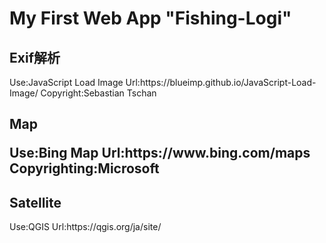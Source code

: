 <h1>
    My First Web App "Fishing-Logi"
</h1>
<h2>
  Exif解析
</h2>
<p>
    Use:JavaScript Load Image
    Url:https://blueimp.github.io/JavaScript-Load-Image/
    Copyright:Sebastian Tschan
</p>

<h2>
 Map
</2>
<p>
    Use:Bing Map
    Url:https://www.bing.com/maps
    Copyrighting:Microsoft
</p>

<h2>
 Satellite
</h2>
<p>
 Use:QGIS
 Url:https://qgis.org/ja/site/
</p>